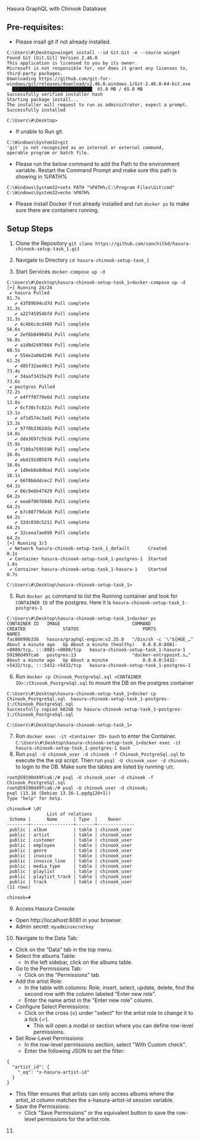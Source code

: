 Hasura GraphQL with Chinook Database

## Pre-requisites:
- Please insall git if not already installed.
```
C:\Users\#\Desktop>winget install --id Git.Git -e --source winget
Found Git [Git.Git] Version 2.46.0
This application is licensed to you by its owner.
Microsoft is not responsible for, nor does it grant any licenses to, third-party packages.
Downloading https://github.com/git-for-windows/git/releases/download/v2.46.0.windows.1/Git-2.46.0-64-bit.exe
  ██████████████████████████████  65.0 MB / 65.0 MB
Successfully verified installer hash
Starting package install...
The installer will request to run as administrator, expect a prompt.
Successfully installed

C:\Users\#\Desktop>
```
- If unable to Run git.
```
C:\Windows\System32>git
'git' is not recognized as an internal or external command,
operable program or batch file.
```
- Please run the below command to add the Path to the environment variable. Restart the Command Prompt and make sure this path is showing in %PATH%
```
C:\Windows\System32>setx PATH "%PATH%;C:\Program Files\Git\cmd"
C:\Windows\System32>echo %PATH%
```
- Please install Docker if not already installed and run `docker ps` to make sure there are containers running.

## Setup Steps
1. Clone the Repository
`git clone https://github.com/sanchitkd/hasura-chinook-setup-task_1.git`

2. Navigate to Directory
`cd hasura-chinook-setup-task_1`

3. Start Services
`docker-compose up -d`
```
C:\Users\#\Desktop\hasura-chinook-setup-task_1>docker-compose up -d
[+] Running 24/24
 ✔ hasura Pulled                                                                                                                                                                                                                       81.7s
   ✔ 43f89b94cd7d Pull complete                                                                                                                                                                                                        31.3s
   ✔ a22745954bfd Pull complete                                                                                                                                                                                                        31.3s
   ✔ 4c4b6cdcd409 Pull complete                                                                                                                                                                                                        56.6s
   ✔ 2ef6b049045d Pull complete                                                                                                                                                                                                        56.8s
   ✔ a1d0d2497664 Pull complete                                                                                                                                                                                                        60.5s
   ✔ 554e2a06d246 Pull complete                                                                                                                                                                                                        61.2s
   ✔ 485f32ae48c3 Pull complete                                                                                                                                                                                                        73.4s
   ✔ 34aaf3415e29 Pull complete                                                                                                                                                                                                        73.6s
 ✔ postgres Pulled                                                                                                                                                                                                                     72.2s
   ✔ e4fff0779e6d Pull complete                                                                                                                                                                                                        13.0s
   ✔ 6cf30cfc822c Pull complete                                                                                                                                                                                                        13.1s
   ✔ af1d574c3ad1 Pull complete                                                                                                                                                                                                        13.3s
   ✔ 9770b3362dda Pull complete                                                                                                                                                                                                        14.0s
   ✔ dda3697c5b16 Pull complete                                                                                                                                                                                                        15.9s
   ✔ f198a7595590 Pull complete                                                                                                                                                                                                        16.0s
   ✔ eb4191d05878 Pull complete                                                                                                                                                                                                        16.0s
   ✔ 1d0eb8a8dbad Pull complete                                                                                                                                                                                                        16.1s
   ✔ 66f0b6ddcec2 Pull complete                                                                                                                                                                                                        64.1s
   ✔ 66c9ebb47429 Pull complete                                                                                                                                                                                                        64.2s
   ✔ eea6f96f604b Pull complete                                                                                                                                                                                                        64.2s
   ✔ b7c08779da16 Pull complete                                                                                                                                                                                                        64.2s
   ✔ 32dc030c5211 Pull complete                                                                                                                                                                                                        64.2s
   ✔ 32ceea7ae699 Pull complete                                                                                                                                                                                                        64.2s
[+] Running 3/3
 ✔ Network hasura-chinook-setup-task_1_default       Created                                                                                                                                                                            0.1s
 ✔ Container hasura-chinook-setup-task_1-postgres-1  Started                                                                                                                                                                            1.6s
 ✔ Container hasura-chinook-setup-task_1-hasura-1    Started                                                                                                                                                                            0.7s

C:\Users\#\Desktop\hasura-chinook-setup-task_1>
```
5. Run `docker ps` command to list the Running container and look for `CONTAINER ID` of the postgres. Here it is `hasura-chinook-setup-task_1-postgres-1`
```
C:\Users\#\Desktop\hasura-chinook-setup-task_1>docker ps
CONTAINER ID   IMAGE                           COMMAND                   CREATED              STATUS                        PORTS                                       NAMES
fac00099b336   hasura/graphql-engine:v2.35.0   "/bin/sh -c '\"${HGE_…"   About a minute ago   Up About a minute (healthy)   0.0.0.0:8081->8080/tcp, :::8081->8080/tcp   hasura-chinook-setup-task_1-hasura-1
59190d49fca6   postgres:13                     "docker-entrypoint.s…"    About a minute ago   Up About a minute             0.0.0.0:5432->5432/tcp, :::5432->5432/tcp   hasura-chinook-setup-task_1-postgres-1
```
6. Run `docker cp Chinook_PostgreSql.sql <CONTAINER ID>:/Chinook_PostgreSql.sql` to mount the DB on the postgres container
```
C:\Users\#\Desktop\hasura-chinook-setup-task_1>docker cp Chinook_PostgreSql.sql  hasura-chinook-setup-task_1-postgres-1:/Chinook_PostgreSql.sql
Successfully copied 602kB to hasura-chinook-setup-task_1-postgres-1:/Chinook_PostgreSql.sql

C:\Users\#\Desktop\hasura-chinook-setup-task_1>
```
7. Run `docker exec -it <Container ID> bash` to enter the Container. `C:\Users\#\Desktop\hasura-chinook-setup-task_1>docker exec -it hasura-chinook-setup-task_1-postgres-1 bash`
8. Run `psql -U chinook_user -d chinook -f Chinook_PostgreSql.sql` to execute the the sql script. Then run `psql -U chinook_user -d chinook;` to login to the DB. Make sure the tables are listed by running `\dt`.
```
root@59190d49fca6:/# psql -U chinook_user -d chinook -f Chinook_PostgreSql.sql
root@59190d49fca6:/# psql -U chinook_user -d chinook;
psql (13.16 (Debian 13.16-1.pgdg120+1))
Type "help" for help.

chinook=# \dt
               List of relations
 Schema |      Name      | Type  |    Owner
--------+----------------+-------+--------------
 public | album          | table | chinook_user
 public | artist         | table | chinook_user
 public | customer       | table | chinook_user
 public | employee       | table | chinook_user
 public | genre          | table | chinook_user
 public | invoice        | table | chinook_user
 public | invoice_line   | table | chinook_user
 public | media_type     | table | chinook_user
 public | playlist       | table | chinook_user
 public | playlist_track | table | chinook_user
 public | track          | table | chinook_user
(11 rows)

chinook=#
```  

9. Access Hasura Console
  - Open http://localhost:8081 in your browser.
  - Admin secret: `myadminsecretkey`

10. Navigate to the Data Tab:
- Click on the “Data” tab in the top menu.
- Select the albums Table:
  - In the left sidebar, click on the albums table.
- Go to the Permissions Tab:
  - Click on the “Permissions” tab.
- Add the artist Role:
  - In the table with columns: Role, insert, select, update, delete, find the second row with the column labeled "Enter new role".
  - Enter the name artist in the "Enter new role" column.
- Configure Select Permissions:
  - Click on the cross (×) under "select" for the artist role to change it to a tick (✓).
	- This will open a modal or section where you can define row-level permissions.
- Set Row-Level Permissions:
  - In the row-level permissions section, select "With Custom check".
  - Enter the following JSON to set the filter:
```
{
  "artist_id": {
    "_eq": "x-hasura-artist-id"
  }
}
```
- This filter ensures that artists can only access albums where the artist_id column matches the x-hasura-artist-id session variable.
- Save the Permissions:
  - Click "Save Permissions" or the equivalent button to save the row-level permissions for the artist role.

11. 
